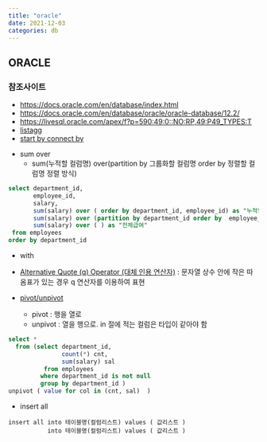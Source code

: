 ```yaml
---
title: "oracle"
date: 2021-12-03
categories: db  
---
```


## ORACLE

### 참조사이트
* https://docs.oracle.com/en/database/index.html  
* https://docs.oracle.com/en/database/oracle/oracle-database/12.2/  
* https://livesql.oracle.com/apex/f?p=590:49:0::NO:RP,49:P49_TYPES:T  
* [listagg](https://livesql.oracle.com/apex/livesql/file/tutorial_EDVE861IDOIZGLUZMSW7Y8HYG.html)
* [start by connect by](https://livesql.oracle.com/apex/livesql/file/tutorial_GQMLEEPG5ARVSIFGQRD3SES92.html)


- sum over  
  * sum(누적할 컬럼명) over(partition by 그룹화할 컬럼명 order by 정렬할 컬럼명 정렬 방식)  

```sql
select department_id, 
       employee_id, 
       salary, 
       sum(salary) over ( order by department_id, employee_id) as "누적합계",
       sum(salary) over (partition by department_id order by  employee_id) as "부서별누적",
       sum(salary) over ( ) as "전체급여"
 from employees
order by department_id
```
- with  
- [Alternative Quote (q) Operator (대체 인용 연산자)](https://livesql.oracle.com/apex/livesql/file/content_CIREYU9EA54EOKQ7LAMZKRF6P.html) : 문자열 상수 안에 작은 따옴표가 있는 경우 q 연산자를 이용하여 표현

- [pivot/unpivot](https://www.oracle.com/kr/technical-resources/articles/database/sql-11g-pivot.html)
  * pivot : 행을 열로 
  * unpivot : 열을 행으로.  in 절에 적는 컬럼은 타입이 같아야 함
```sql
select * 
  from (select department_id, 
               count(*) cnt, 
               sum(salary) sal 
          from employees
         where department_id is not null 
         group by department_id )
unpivot ( value for col in (cnt, sal)  )
```

- insert all
```
insert all into 테이블명(컬럼리스트) values ( 값리스트 )
           into 테이블명(컬럼리스트) values ( 값리스트 )
```
